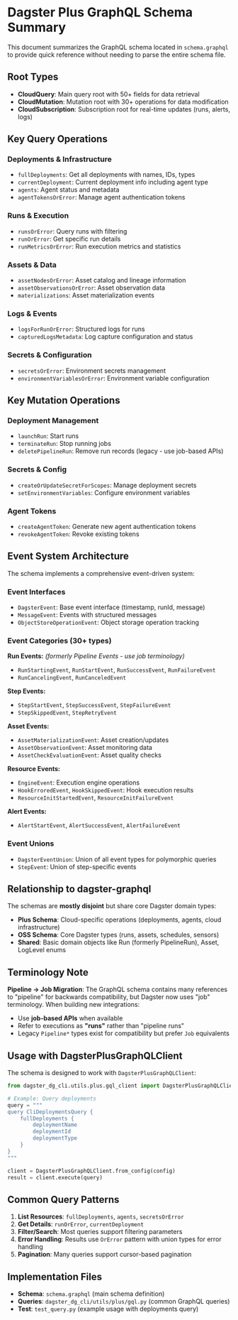 # Dagster Plus GraphQL Schema Summary

This document summarizes the GraphQL schema located in `schema.graphql` to provide quick reference without needing to parse the entire schema file.

## Root Types

- **CloudQuery**: Main query root with 50+ fields for data retrieval
- **CloudMutation**: Mutation root with 30+ operations for data modification
- **CloudSubscription**: Subscription root for real-time updates (runs, alerts, logs)

## Key Query Operations

### Deployments & Infrastructure

- `fullDeployments`: Get all deployments with names, IDs, types
- `currentDeployment`: Current deployment info including agent type
- `agents`: Agent status and metadata
- `agentTokensOrError`: Manage agent authentication tokens

### Runs & Execution

- `runsOrError`: Query runs with filtering
- `runOrError`: Get specific run details
- `runMetricsOrError`: Run execution metrics and statistics

### Assets & Data

- `assetNodesOrError`: Asset catalog and lineage information
- `assetObservationsOrError`: Asset observation data
- `materializations`: Asset materialization events

### Logs & Events

- `logsForRunOrError`: Structured logs for runs
- `capturedLogsMetadata`: Log capture configuration and status

### Secrets & Configuration

- `secretsOrError`: Environment secrets management
- `environmentVariablesOrError`: Environment variable configuration

## Key Mutation Operations

### Deployment Management

- `launchRun`: Start runs
- `terminateRun`: Stop running jobs
- `deletePipelineRun`: Remove run records (legacy - use job-based APIs)

### Secrets & Config

- `createOrUpdateSecretForScopes`: Manage deployment secrets
- `setEnvironmentVariables`: Configure environment variables

### Agent Tokens

- `createAgentToken`: Generate new agent authentication tokens
- `revokeAgentToken`: Revoke existing tokens

## Event System Architecture

The schema implements a comprehensive event-driven system:

### Event Interfaces

- `DagsterEvent`: Base event interface (timestamp, runId, message)
- `MessageEvent`: Events with structured messages
- `ObjectStoreOperationEvent`: Object storage operation tracking

### Event Categories (30+ types)

**Run Events:** _(formerly Pipeline Events - use job terminology)_

- `RunStartingEvent`, `RunStartEvent`, `RunSuccessEvent`, `RunFailureEvent`
- `RunCancelingEvent`, `RunCanceledEvent`

**Step Events:**

- `StepStartEvent`, `StepSuccessEvent`, `StepFailureEvent`
- `StepSkippedEvent`, `StepRetryEvent`

**Asset Events:**

- `AssetMaterializationEvent`: Asset creation/updates
- `AssetObservationEvent`: Asset monitoring data
- `AssetCheckEvaluationEvent`: Asset quality checks

**Resource Events:**

- `EngineEvent`: Execution engine operations
- `HookErroredEvent`, `HookSkippedEvent`: Hook execution results
- `ResourceInitStartedEvent`, `ResourceInitFailureEvent`

**Alert Events:**

- `AlertStartEvent`, `AlertSuccessEvent`, `AlertFailureEvent`

### Event Unions

- `DagsterEventUnion`: Union of all event types for polymorphic queries
- `StepEvent`: Union of step-specific events

## Relationship to dagster-graphql

The schemas are **mostly disjoint** but share core Dagster domain types:

- **Plus Schema**: Cloud-specific operations (deployments, agents, cloud infrastructure)
- **OSS Schema**: Core Dagster types (runs, assets, schedules, sensors)
- **Shared**: Basic domain objects like Run (formerly PipelineRun), Asset, LogLevel enums

## Terminology Note

**Pipeline → Job Migration**: The GraphQL schema contains many references to "pipeline" for backwards compatibility, but Dagster now uses "job" terminology. When building new integrations:

- Use **job-based APIs** when available
- Refer to executions as **"runs"** rather than "pipeline runs"
- Legacy `Pipeline*` types exist for compatibility but prefer `Job` equivalents

## Usage with DagsterPlusGraphQLClient

The schema is designed to work with `DagsterPlusGraphQLClient`:

```python
from dagster_dg_cli.utils.plus.gql_client import DagsterPlusGraphQLClient

# Example: Query deployments
query = """
query CliDeploymentsQuery {
    fullDeployments {
        deploymentName
        deploymentId
        deploymentType
    }
}
"""

client = DagsterPlusGraphQLClient.from_config(config)
result = client.execute(query)
```

## Common Query Patterns

1. **List Resources**: `fullDeployments`, `agents`, `secretsOrError`
2. **Get Details**: `runOrError`, `currentDeployment`
3. **Filter/Search**: Most queries support filtering parameters
4. **Error Handling**: Results use `OrError` pattern with union types for error handling
5. **Pagination**: Many queries support cursor-based pagination

## Implementation Files

- **Schema**: `schema.graphql` (main schema definition)
- **Queries**: `dagster_dg_cli/utils/plus/gql.py` (common GraphQL queries)
- **Test**: `test_query.py` (example usage with deployments query)
